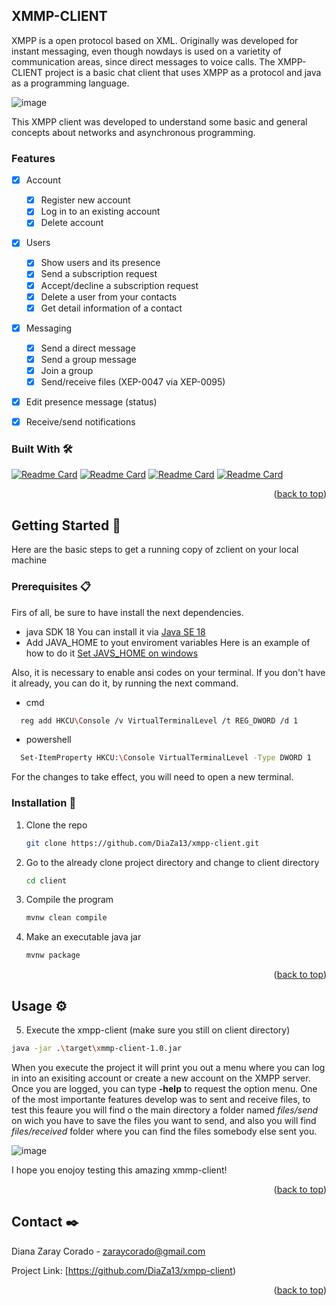 <!-- ABOUT THE PROJECT -->
## XMMP-CLIENT

XMPP is a open protocol based on XML. Originally was developed for instant messaging, even though nowdays is used on a varietity of communication areas, since direct messages to voice calls. The XMPP-CLIENT project is a basic chat client that uses XMPP as a protocol and java as a programming language.

![image](https://user-images.githubusercontent.com/54074539/184997585-2616bf74-8fd2-45bc-8038-13c46dcb4904.png)

This XMPP client was developed to understand some basic and general concepts about networks and asynchronous programming. 

<!-- FEATURES -->
### Features

- [x] Account
    - [x] Register new account
    - [x] Log in to an existing account
    - [x] Delete account
 - [x] Users
    - [x] Show users and its presence
    - [x] Send a subscription request
    - [x] Accept/decline a subscription request
    - [x] Delete a user from your contacts
    - [x] Get detail information of a contact
 - [x] Messaging
    - [x] Send a direct message
    - [x] Send a group message
    - [x] Join a group
    - [x] Send/receive files (XEP-0047 via XEP-0095)
- [x] Edit presence message (status)
- [x] Receive/send notifications


### Built With 🛠️

[![Readme Card](https://github-readme-stats.vercel.app/api/pin/?theme=calm&username=openjdk&repo=jdk)](https://www.oracle.com/java/technologies/)
[![Readme Card](https://github-readme-stats.vercel.app/api/pin/?theme=calm&username=apache&repo=maven-plugin-tools)](https://github.com/apache/maven-plugin-tools)
[![Readme Card](https://github-readme-stats.vercel.app/api/pin/?theme=calm&username=JetBrains&repo=intellij-community)](https://github.com/JetBrains/intellij-community)
[![Readme Card](https://github-readme-stats.vercel.app/api/pin/?theme=calm&username=igniterealtime&repo=Smack)](https://github.com/igniterealtime/Smack)

<p align="right">(<a href="#readme-top">back to top</a>)</p>


<!-- GETTING STARTED -->
## Getting Started 🚀
Here are the basic steps to get a running copy of zclient on your local machine

### Prerequisites 📋

Firs of all, be sure to have install the next dependencies.

* java SDK 18 
You can install it via [Java SE 18](https://www.oracle.com/java/technologies/javase/jdk18-archive-downloads.html)
* Add JAVA_HOME to yout enviroment variables
Here is an example of how to do it [Set JAVS_HOME on windows](https://stackoverflow.com/questions/2619584/how-to-set-java-home-on-windows-7/17142065#17142065)

Also, it is necessary to enable ansi codes on your terminal. If you don't have it already, you can do it, by running the next command.

  * cmd
  ```sh
    reg add HKCU\Console /v VirtualTerminalLevel /t REG_DWORD /d 1
  ```
  * powershell
  ```sh
    Set-ItemProperty HKCU:\Console VirtualTerminalLevel -Type DWORD 1
  ```
 For the changes to take effect, you will need to open a new terminal.

### Installation 🔧

1. Clone the repo
   ```sh
   git clone https://github.com/DiaZa13/xmpp-client.git
   ```
2. Go to the already clone project directory and change to client directory
   ```sh
   cd client
   ```
3. Compile the program
   ```sh
   mvnw clean compile
   ```
4. Make an executable java jar
   ```sh
   mvnw package
   ```

<p align="right">(<a href="#readme-top">back to top</a>)</p>

<!-- USAGE EXAMPLES -->
## Usage ⚙️
 5. Execute the xmpp-client (make sure you still on client directory)
   ```sh
   java -jar .\target\xmmp-client-1.0.jar
   ```
   When you execute the project it will print you out a menu where you can log in into an exisiting account or create a new account on the XMPP server. Once you are logged, you can type **-help** to request the option menu. One of the most importante features develop was to sent and receive files, to test this feaure you will find o the main directory a folder named *files/send* on wich you have to save the files you want to send, and also you will find *files/received* folder where you can find the files somebody else sent you. 
   
   ![image](https://user-images.githubusercontent.com/54074539/184999361-12d9f0fe-e19d-404a-8b07-ea03d4455bc4.png)

I hope you enojoy testing this amazing xmmp-client!

<p align="right">(<a href="#readme-top">back to top</a>)</p>


<!-- CONTACT -->
## Contact ✒️

Diana Zaray Corado - zaraycorado@gmail.com

Project Link: [https://github.com/DiaZa13/xmpp-client)

<p align="right">(<a href="#readme-top">back to top</a>)</p>
